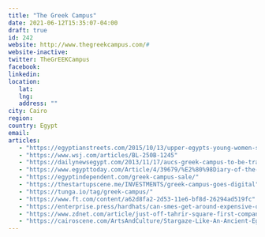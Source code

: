 ```yaml
---
title: "The Greek Campus"
date: 2021-06-12T15:35:07-04:00
draft: true
id: 242
website: http://www.thegreekcampus.com/#
website-inactive: 
twitter: TheGrEEKCampus
facebook: 
linkedin: 
location: 
   lat: 
   lng: 
   address: ""
city: Cairo
region: 
country: Egypt
email: 
articles:
   - "https://egyptianstreets.com/2015/10/13/upper-egypts-young-women-seek-change-at-greek-campus/"
   - "https://www.wsj.com/articles/BL-250B-1245"
   - "https://dailynewsegypt.com/2013/11/17/aucs-greek-campus-to-be-transformed-into-egypts-first-technology-park/"
   - "https://www.egypttoday.com/Article/4/39679/%E2%80%98Diary-of-the-Ivory-Tower%E2%80%99-art-exhibit-at-Greek-Campus"
   - "https://egyptindependent.com/greek-campus-sale/"
   - "https://thestartupscene.me/INVESTMENTS/greek-campus-goes-digital"
   - "https://tunga.io/tag/greek-campus/"
   - "https://www.ft.com/content/a62d8fa2-2d53-11e6-bf8d-26294ad519fc"
   - "https://enterprise.press/hardhats/can-smes-get-around-expensive-office-space-pt-ii/"
   - "https://www.zdnet.com/article/just-off-tahrir-square-first-companies-move-into-cairos-new-tech-park/"
   - "https://cairoscene.com/ArtsAndCulture/Stargaze-Like-An-Ancient-Egyptian-With-Workshops-At-The-Greek-Campus"
---
```


